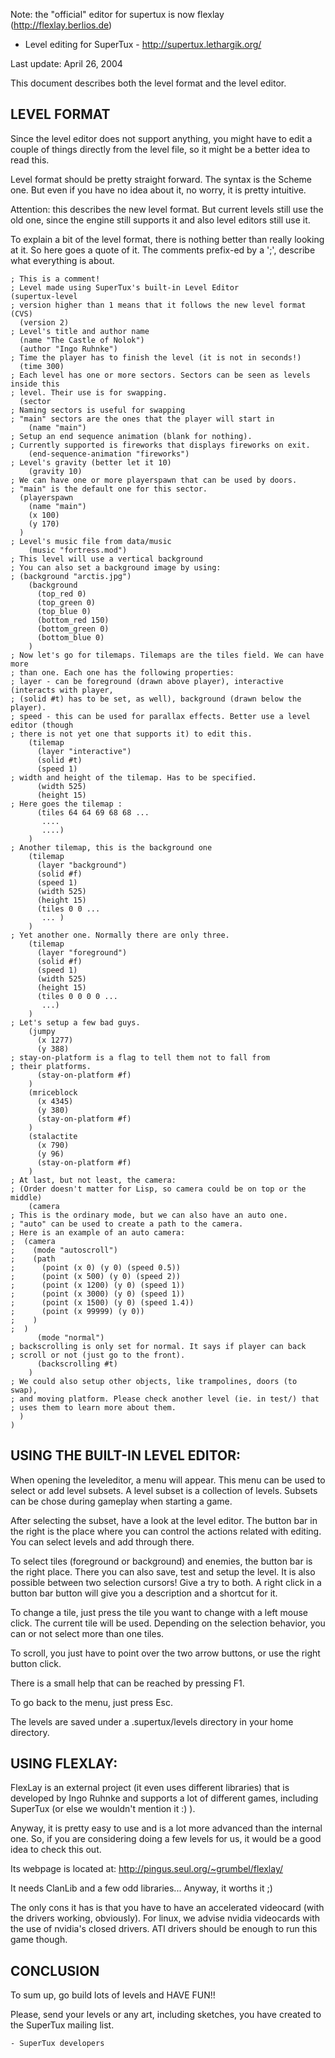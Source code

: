 Note: the "official" editor for supertux is now flexlay
(http://flexlay.berlios.de)

- Level editing for SuperTux -
http://supertux.lethargik.org/

Last update: April 26, 2004

This document describes both the level format and
the level editor.

LEVEL FORMAT
------------

Since the level editor does not support anything, you might have
to edit a couple of things directly from the level file, so it
might be a better idea to read this.

Level format should be pretty straight forward. The syntax is the
Scheme one. But even if you have no idea about it, no worry,
it is pretty intuitive.

Attention: this describes the new level format. But current levels
still use the old one, since the engine still supports it and also
level editors still use it.

To explain a bit of the level format, there is nothing better than
really looking at it. So here goes a quote of it. The comments
prefix-ed by a ';', describe what everything is about.

    ; This is a comment!
    ; Level made using SuperTux's built-in Level Editor
    (supertux-level
    ; version higher than 1 means that it follows the new level format (CVS)
      (version 2)
    ; Level's title and author name
      (name "The Castle of Nolok")
      (author "Ingo Ruhnke")
    ; Time the player has to finish the level (it is not in seconds!)
      (time 300)
    ; Each level has one or more sectors. Sectors can be seen as levels inside this
    ; level. Their use is for swapping.
      (sector
    ; Naming sectors is useful for swapping
    ; "main" sectors are the ones that the player will start in
        (name "main")
    ; Setup an end sequence animation (blank for nothing).
    ; Currently supported is fireworks that displays fireworks on exit.
        (end-sequence-animation "fireworks")
    ; Level's gravity (better let it 10)
        (gravity 10)
    ; We can have one or more playerspawn that can be used by doors.
    ; "main" is the default one for this sector.
      (playerspawn
        (name "main")
        (x 100)
        (y 170)
      )
    ; Level's music file from data/music
        (music "fortress.mod")
    ; This level will use a vertical background
    ; You can also set a background image by using:
    ; (background "arctis.jpg")
        (background
          (top_red 0)
          (top_green 0)
          (top_blue 0)
          (bottom_red 150)
          (bottom_green 0)
          (bottom_blue 0)
        )
    ; Now let's go for tilemaps. Tilemaps are the tiles field. We can have more
    ; than one. Each one has the following properties:
    ; layer - can be foreground (drawn above player), interactive (interacts with player,
    ; (solid #t) has to be set, as well), background (drawn below the player).
    ; speed - this can be used for parallax effects. Better use a level editor (though
    ; there is not yet one that supports it) to edit this.
        (tilemap
          (layer "interactive")
          (solid #t)
          (speed 1)
    ; width and height of the tilemap. Has to be specified.
          (width 525)
          (height 15)
    ; Here goes the tilemap :
          (tiles 64 64 69 68 68 ...
           ....
           ....)
        )
    ; Another tilemap, this is the background one
        (tilemap
          (layer "background")
          (solid #f)
          (speed 1)
          (width 525)
          (height 15)
          (tiles 0 0 ...
           ... )
        )
    ; Yet another one. Normally there are only three.
        (tilemap
          (layer "foreground")
          (solid #f)
          (speed 1)
          (width 525)
          (height 15)
          (tiles 0 0 0 0 ...
           ...)
        )
    ; Let's setup a few bad guys.
        (jumpy
          (x 1277)
          (y 388)
    ; stay-on-platform is a flag to tell them not to fall from
    ; their platforms.
          (stay-on-platform #f)
        )
        (mriceblock
          (x 4345)
          (y 380)
          (stay-on-platform #f)
        )
        (stalactite
          (x 790)
          (y 96)
          (stay-on-platform #f)
        )
    ; At last, but not least, the camera:
    ; (Order doesn't matter for Lisp, so camera could be on top or the middle)
        (camera
    ; This is the ordinary mode, but we can also have an auto one.
    ; "auto" can be used to create a path to the camera.
    ; Here is an example of an auto camera:
    ;  (camera
    ;    (mode "autoscroll")
    ;    (path
    ;      (point (x 0) (y 0) (speed 0.5))
    ;      (point (x 500) (y 0) (speed 2))
    ;      (point (x 1200) (y 0) (speed 1))
    ;      (point (x 3000) (y 0) (speed 1))
    ;      (point (x 1500) (y 0) (speed 1.4))
    ;      (point (x 99999) (y 0))
    ;    )
    ;  )
          (mode "normal")
    ; backscrolling is only set for normal. It says if player can back
    ; scroll or not (just go to the front).
          (backscrolling #t)
        )
    ; We could also setup other objects, like trampolines, doors (to swap),
    ; and moving platform. Please check another level (ie. in test/) that
    ; uses them to learn more about them.
      )
    )

USING THE BUILT-IN LEVEL EDITOR:
--------------------------------

When opening the leveleditor, a menu will appear. This menu
can be used to select or add level subsets. A level subset is
a collection of levels. Subsets can be chose during gameplay
when starting a game.

After selecting the subset, have a look at the level editor.
The button bar in the right is the place where you can control
the actions related with editing. You can select levels and add
through there.

To select tiles (foreground or background) and enemies, the button
bar is the right place. There you can also save, test and setup
the level. It is also possible between two selection cursors! Give
a try to both. A right click in a button bar button will give you
a description and a shortcut for it.

To change a tile, just press the tile you want to change with a
left mouse click. The current tile will be used. Depending
on the selection behavior, you can or not select more
than one tiles.

To scroll, you just have to point over the two arrow buttons, or
use the right button click.

There is a small help that can be reached by pressing F1.

To go back to the menu, just press Esc.

The levels are saved under a .supertux/levels directory in
your home directory.


USING FLEXLAY:
--------------

FlexLay is an external project (it even uses different libraries)
that is developed by Ingo Ruhnke and supports a lot of different
games, including SuperTux (or else we wouldn't mention it :) ).

Anyway, it is pretty easy to use and is a lot more advanced than
the internal one. So, if you are considering doing a few levels
for us, it would be a good idea to check this out.

Its webpage is located at:
http://pingus.seul.org/~grumbel/flexlay/

It needs ClanLib and a few odd libraries... Anyway, it worths
it ;)

The only cons it has is that you have to have an accelerated
videocard (with the drivers working, obviously). For linux,
we advise nvidia videocards with the use of nvidia's closed
drivers. ATI drivers should be enough to run this game though.


CONCLUSION
----------

To sum up, go build lots of levels and HAVE FUN!!

Please, send your levels or any art, including sketches, you
have created to the SuperTux mailing list.


    - SuperTux developers
